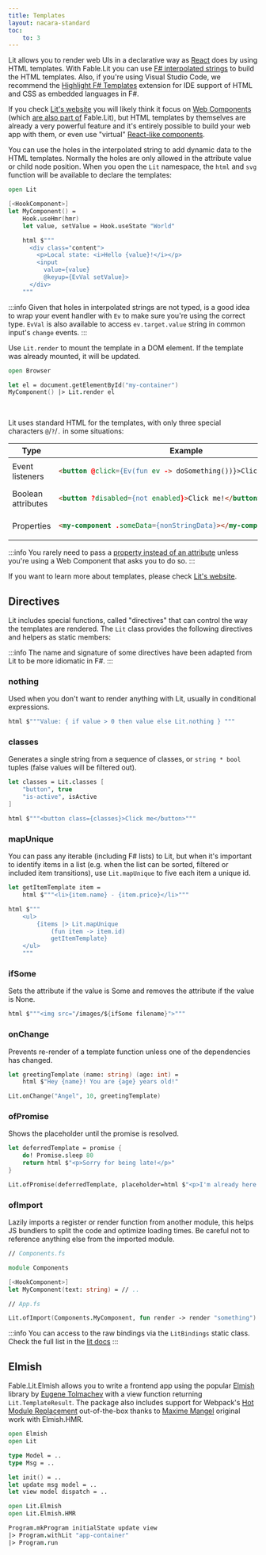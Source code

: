 ```yaml
---
title: Templates
layout: nacara-standard
toc:
    to: 3
---
```


Lit allows you to render web UIs in a declarative way as [React](https://reactjs.org/) does by using HTML templates. With Fable.Lit you can use [F# interpolated strings](https://docs.microsoft.com/en-us/dotnet/fsharp/language-reference/interpolated-strings) to build the HTML templates. Also, if you're using Visual Studio Code, we recommend the [Highlight F# Templates](https://marketplace.visualstudio.com/items?itemName=alfonsogarciacaro.vscode-template-fsharp-highlight) extension for IDE support of HTML and CSS as embedded languages in F#.

If you check [Lit's website](https://lit.dev) you will likely think it focus on [Web Components](https://developer.mozilla.org/en-US/docs/Web/Web_Components) (which [are also part of](./web-components.html) Fable.Lit), but HTML templates by themselves are already a very powerful feature and it's entirely possible to build your web app with them, or even use "virtual" [React-like components](./hook-components.html).

You can use the holes in the interpolated string to add dynamic data to the HTML templates. Normally the holes are only allowed in the attribute value or child node position. When you open the `Lit` namespace, the `html` and `svg` function will be available to declare the templates:

```fsharp
open Lit

[<HookComponent>]
let MyComponent() =
    Hook.useHmr(hmr)
    let value, setValue = Hook.useState "World"

    html $"""
      <div class="content">
        <p>Local state: <i>Hello {value}!</i></p>
        <input
          value={value}
          @keyup={EvVal setValue}>
      </div>
    """
```

:::info
Given that holes in interpolated strings are not typed, is a good idea to wrap your event handler with `Ev` to make sure you're using the correct type. `EvVal` is also available to access `ev.target.value` string in common input's `change` events.
:::

Use `Lit.render` to mount the template in a DOM element. If the template was already mounted, it will be updated.

```fsharp
open Browser

let el = document.getElementById("my-container")
MyComponent() |> Lit.render el
```

<br />

Lit uses standard HTML for the templates, with only three special characters `@`/`?`/`.` in some situations:

<table>
    <thead>
        <tr>
            <th>Type</th>
            <th>Example</th>
        </tr>
    </thead>
    <tbody>
        <tr>
            <td>Event listeners</td>
            <td>

```html
<button @click={Ev(fun ev -> doSomething())}>Click me!</button>
```

</td>
        </tr>
        <tr>
            <td>Boolean attributes</td>
            <td>

```html
<button ?disabled={not enabled}>Click me!</button>
```

</td>
        </tr>
        <tr>
            <td>Properties</td>
            <td>

```html
<my-component .someData={nonStringData}></my-component>
```

</td>
        </tr>
    </tbody>
</table>

:::info
You rarely need to pass a [property instead of an attribute](https://stackoverflow.com/a/6004028) unless you're using a Web Component that asks you to do so.
:::

If you want to learn more about templates, please check [Lit's website](https://lit.dev/docs/templates/overview/).

## Directives

Lit includes special functions, called "directives" that can control the way the templates are rendered. The `Lit` class provides the following directives and helpers as static members:

:::info
The name and signature of some directives have been adapted from Lit to be more idiomatic in F#.
:::

### nothing

Used when you don't want to render anything with Lit, usually in conditional expressions.

```fsharp
html $"""Value: { if value > 0 then value else Lit.nothing } """
```

### classes

Generates a single string from a sequence of classes, or `string * bool` tuples (false values will be filtered out).

```fsharp
let classes = Lit.classes [
    "button", true
    "is-active", isActive
]

html $"""<button class={classes}>Click me</button>"""
```

### mapUnique

You can pass any iterable (including F# lists) to Lit, but when it's important to identify items in a list (e.g. when the list can be sorted, filtered or included item transitions), use `Lit.mapUnique` to five each item a unique id.

```fsharp
let getItemTemplate item =
    html $"""<li>{item.name} - {item.price}</li>"""

html $"""
    <ul>
        {items |> Lit.mapUnique
            (fun item -> item.id)
            getItemTemplate}
    </ul>
    """
```

### ifSome

Sets the attribute if the value is Some and removes the attribute if the value is None.

```fsharp
html $"""<img src="/images/${ifSome filename}">"""
```

### onChange

Prevents re-render of a template function unless one of the dependencies has changed.

```fsharp
let greetingTemplate (name: string) (age: int) =
    html $"Hey {name}! You are {age} years old!"

Lit.onChange("Angel", 10, greetingTemplate)
```

### ofPromise

Shows the placeholder until the promise is resolved.

```fsharp
let deferredTemplate = promise {
    do! Promise.sleep 80
    return html $"<p>Sorry for being late!</p>"
}

Lit.ofPromise(deferredTemplate, placeholder=html $"<p>I'm already here!</p>")
```

### ofImport

Lazily imports a register or render function from another module, this helps JS bundlers to split the code and optimize loading times. Be careful not to reference anything else from the imported module.

```fsharp
// Components.fs

module Components

[<HookComponent>]
let MyComponent(text: string) = // ..

// App.fs

Lit.ofImport(Components.MyComponent, fun render -> render "something")
```

:::info
You can access to the raw bindings via the `LitBindings` static class.
Check the full list in the [lit docs](https://lit.dev/docs/api/directives/)
:::

## Elmish

Fable.Lit.Elmish allows you to write a frontend app using the popular [Elmish](https://elmish.github.io/) library by [Eugene Tolmachev](https://github.com/et1975) with a view function returning `Lit.TemplateResult`. The package also includes support for Webpack's [Hot Module Replacement](https://webpack.js.org/concepts/hot-module-replacement/) out-of-the-box thanks to [Maxime Mangel](https://twitter.com/MangelMaxime) original work with Elmish.HMR.

```fsharp
open Elmish
open Lit

type Model = ..
type Msg = ..

let init() = ..
let update msg model = ..
let view model dispatch = ..

open Lit.Elmish
open Lit.Elmish.HMR

Program.mkProgram initialState update view
|> Program.withLit "app-container"
|> Program.run
```
